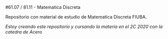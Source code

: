 #61.07 / 81.11 - Matematica Discreta

Repositorio con material de estudio de Matematica Discreta FIUBA.

_Estoy creando este repositorio y cursando la materia en el 2C 2020 con la catedra de Acero_


